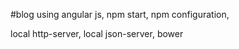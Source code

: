 #blog using angular js,
npm start,
npm configuration,

local http-server,
local json-server,
bower 



